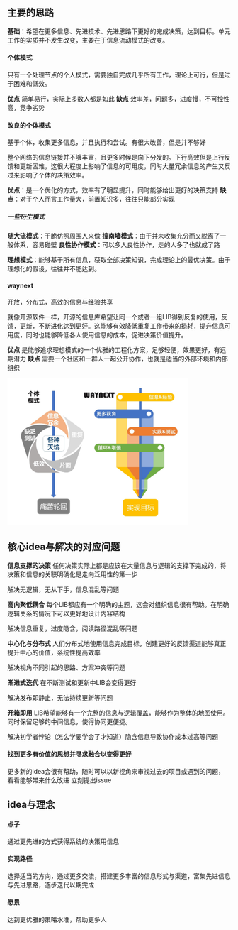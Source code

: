 ## 主要的思路

**基础**：希望在更多信息、先进技术、先进思路下更好的完成决策，达到目标。单元工作的实质并不发生改变，主要在于信息流动模式的改变。

#### 个体模式

只有一个处理节点的个人模式，需要独自完成几乎所有工作，理论上可行，但是过于困难和低效。

**优点**  简单易行，实际上多数人都是如此
**缺点**  效率差，问题多，进度慢，不可控性高，竞争劣势

#### 改良的个体模式

基于个体，收集更多信息，并且执行和尝试。有很大改善，但是并不够好

整个网络的信息链接并不够丰富，且更多时候是向下分发的。下行高效但是上行反馈和更新困难，这很大程度上影响了信息的可用度，同时大量冗余信息的产生又反过来影响了个体的决策效率。

**优点**：是一个优化的方式，效率有了明显提升，同时能够给出更好的决策支持
**缺点**：对于个人而言工作量大，前置知识多，往往只能部分实现


##### 一些衍生模式

**随大流模式**：干脆仿照周围人来做
**撞南墙模式**：由于并未收集充分而又脱离了一般体系，容易碰壁
**良性协作模式**：可以多人良性协作，走的人多了也就成了路

**理想模式**：能够基于所有信息，获取全部决策知识，完成理论上的最优决策。由于理想化的假设，往往并不能达到。


#### waynext

开放，分布式，高效的信息与经验共享

就像开源软件一样，开源的信息库希望让同一个或者一组LIB得到反复的使用，反馈，更新，不断进化达到更好。这能够有效降低重复工作带来的损耗，提升信息可用度，同时也能够降低各人使用信息的成本，促进决策价值提升。

**优点** 是能够追求理想模式的一个优雅的工程化方案，足够轻便，效果更好，有远期潜力
**缺点** 需要一个社区和一群人一起公开协作，也就是适当的外部环境和内部组织

<img src="./插图\插图2裁剪.jpg" alt="模式对比" style="zoom:40%;" />

## 核心idea与解决的对应问题

**信息支撑的决策**     任何决策实际上都是应该在大量信息与逻辑的支撑下完成的，将决策和信息的关联明确化是走向泛用性的第一步

解决无逻辑，无从下手，信息混乱等问题

**高内聚低耦合**    每个LIB都应有一个明确的主题，这会对组织信息很有帮助。在明确逻辑关系的情况下可以更好地设计内容结构

解决信息重复，过度隐含，阅读路径混乱等问题

**中心化与分布式**    人们分布式地使用信息完成目标，创建更好的反馈渠道能够真正提升中心的价值，系统性提高效率

解决视角不同引起的思路、方案冲突等问题

**渐进式迭代**     在不断测试和更新中LIB会变得更好

解决发布即静止，无法持续更新等问题

**开箱即用**      LIB希望能够有一个完整的信息与逻辑覆盖，能够作为整体的地图使用。同时保留足够的中间信息，使得协同更便捷。

解决初学者悖论（怎么学要学会了才知道）隐含信息导致协作成本过高等问题



#### 找到更多有价值的思想并寻求融合以变得更好

更多新的idea会很有帮助，随时可以以新视角来审视过去的项目或遇到的问题，看看能够带来什么改进   立刻提出issue



## idea与理念

#### 点子

通过更先进的方式获得系统的决策用信息

#### 实现路径

选择适当的方向，通过更多交流，搭建更多丰富的信息形式与渠道，富集先进信息与先进思路，逐步迭代以期完成

#### 愿景

达到更优雅的策略水准，帮助更多人
